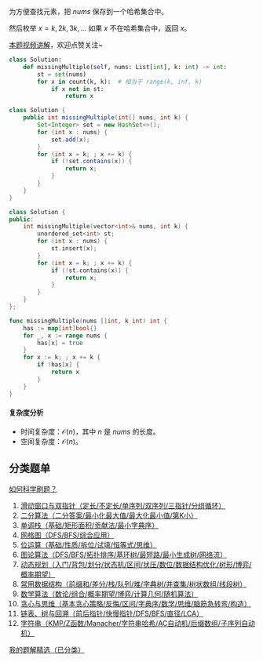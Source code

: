 为方便查找元素，把 $\textit{nums}$ 保存到一个哈希集合中。

然后枚举 $x = k,2k,3k,\ldots$ 如果 $x$ 不在哈希集合中，返回 $x$。

[本题视频讲解](https://www.bilibili.com/video/BV18GsAzuE6W/)，欢迎点赞关注~

```py [sol-Python3]
class Solution:
    def missingMultiple(self, nums: List[int], k: int) -> int:
        st = set(nums)
        for x in count(k, k):  # 相当于 range(k, inf, k)
            if x not in st:
                return x
```

```java [sol-Java]
class Solution {
    public int missingMultiple(int[] nums, int k) {
        Set<Integer> set = new HashSet<>();
        for (int x : nums) {
            set.add(x);
        }
        for (int x = k; ; x += k) {
            if (!set.contains(x)) {
                return x;
            }
        }
    }
}
```

```cpp [sol-C++]
class Solution {
public:
    int missingMultiple(vector<int>& nums, int k) {
        unordered_set<int> st;
        for (int x : nums) {
            st.insert(x);
        }
        for (int x = k; ; x += k) {
            if (!st.contains(x)) {
                return x;
            }
        }
    }
};
```

```go [sol-Go]
func missingMultiple(nums []int, k int) int {
	has := map[int]bool{}
	for _, x := range nums {
		has[x] = true
	}
	for x := k; ; x += k {
		if !has[x] {
			return x
		}
	}
}
```

#### 复杂度分析

- 时间复杂度：$\mathcal{O}(n)$，其中 $n$ 是 $\textit{nums}$ 的长度。
- 空间复杂度：$\mathcal{O}(n)$。

## 分类题单

[如何科学刷题？](https://leetcode.cn/circle/discuss/RvFUtj/)

1. [滑动窗口与双指针（定长/不定长/单序列/双序列/三指针/分组循环）](https://leetcode.cn/circle/discuss/0viNMK/)
2. [二分算法（二分答案/最小化最大值/最大化最小值/第K小）](https://leetcode.cn/circle/discuss/SqopEo/)
3. [单调栈（基础/矩形面积/贡献法/最小字典序）](https://leetcode.cn/circle/discuss/9oZFK9/)
4. [网格图（DFS/BFS/综合应用）](https://leetcode.cn/circle/discuss/YiXPXW/)
5. [位运算（基础/性质/拆位/试填/恒等式/思维）](https://leetcode.cn/circle/discuss/dHn9Vk/)
6. [图论算法（DFS/BFS/拓扑排序/基环树/最短路/最小生成树/网络流）](https://leetcode.cn/circle/discuss/01LUak/)
7. [动态规划（入门/背包/划分/状态机/区间/状压/数位/数据结构优化/树形/博弈/概率期望）](https://leetcode.cn/circle/discuss/tXLS3i/)
8. [常用数据结构（前缀和/差分/栈/队列/堆/字典树/并查集/树状数组/线段树）](https://leetcode.cn/circle/discuss/mOr1u6/)
9. [数学算法（数论/组合/概率期望/博弈/计算几何/随机算法）](https://leetcode.cn/circle/discuss/IYT3ss/)
10. [贪心与思维（基本贪心策略/反悔/区间/字典序/数学/思维/脑筋急转弯/构造）](https://leetcode.cn/circle/discuss/g6KTKL/)
11. [链表、树与回溯（前后指针/快慢指针/DFS/BFS/直径/LCA）](https://leetcode.cn/circle/discuss/K0n2gO/)
12. [字符串（KMP/Z函数/Manacher/字符串哈希/AC自动机/后缀数组/子序列自动机）](https://leetcode.cn/circle/discuss/SJFwQI/)

[我的题解精选（已分类）](https://github.com/EndlessCheng/codeforces-go/blob/master/leetcode/SOLUTIONS.md)
